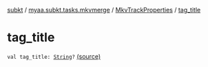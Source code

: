 [subkt](../../index.md) / [myaa.subkt.tasks.mkvmerge](../index.md) / [MkvTrackProperties](index.md) / [tag_title](./tag_title.md)

# tag_title

`val tag_title: `[`String`](https://kotlinlang.org/api/latest/jvm/stdlib/kotlin/-string/index.html)`?` [(source)](https://github.com/Myaamori/SubKt/blob/master/src/main/kotlin/myaa/subkt/tasks/mkvmerge/mkvmerge.kt#L106)